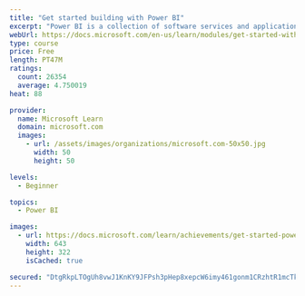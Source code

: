 ```yaml
---
title: "Get started building with Power BI"
excerpt: "Power BI is a collection of software services and applications that let you connect to all sorts of data sources and create compelling visuals and reports. You can benefit from receiving those reports, or you can share them with others inside or outside your organization. Learn the basics of Power BI, how its services and applications work together, and how they can be used to create or experience compelling visuals and analytics based on your data."
webUrl: https://docs.microsoft.com/en-us/learn/modules/get-started-with-power-bi/
type: course
price: Free
length: PT47M
ratings:
  count: 26354
  average: 4.750019
heat: 88

provider:
  name: Microsoft Learn
  domain: microsoft.com
  images:
    - url: /assets/images/organizations/microsoft.com-50x50.jpg
      width: 50
      height: 50

levels:
  - Beginner

topics:
  - Power BI

images:
  - url: https://docs.microsoft.com/learn/achievements/get-started-power-bi-social.png
    width: 643
    height: 322
    isCached: true

secured: "DtgRkpLTOgUh8vwJ1KnKY9JFPsh3pHep8xepcW6imy461gonm1CRzhtR1mcTk7cl9dEcqFTT98toxNv9yXBW3j5n1QuC25aeGXH5iRzPqj1M6SmuSlouPwh9QgwRtNfSIHB1CiANm5aMlcndcRWvVxcknbHqeEE/tgVaMdmPTBuoRzEflN5qNBh6qzr87eW2nhRbd5S6bUZ0VkXyB6DEeLEiXLMUJD5uLwb2Bef/o0T7a6LkLiRdRSPGhInEq+BiHKTKts/jQMIUeEMNwOzOXee+7DXhy3OiZJx08gV2cKvaiQ//EtBe34Dxv1UbKKTBynvnBkCQ2/GPfInwINuqUubpftXgF7g9u4VPxhdlF0i/oOIyCUpY30RsnxO2I+QQSu+3iodNrjLVZxoyxkYIkQWQ7TMaFFeTPj/sM7LUsjqyVKFqL3MrkRXEoetJ6+ey;gzgAHbJVMbRwOswc3MVAgQ=="
---
```


